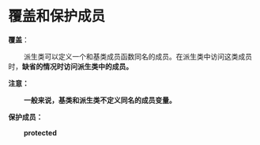 # 覆盖和保护成员

 **覆盖**：

&nbsp;&nbsp;&nbsp;&nbsp;&nbsp;&nbsp;&nbsp;&nbsp;派生类可以定义一个和基类成员函数同名的成员。在派生类中访问这类成员时，**缺省的情况时访问派生类中的成员。**

**注意：**

&nbsp;&nbsp;&nbsp;&nbsp;&nbsp;&nbsp;&nbsp;&nbsp;**一般来说，基类和派生类不定义同名的成员变量。** 

**保护成员：**

&nbsp;&nbsp;&nbsp;&nbsp;&nbsp;&nbsp;&nbsp;&nbsp;**protected**